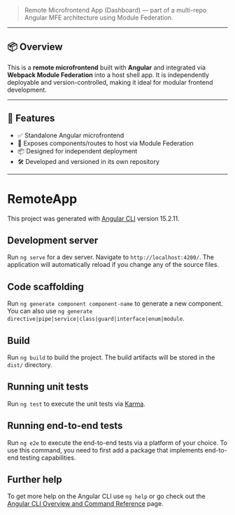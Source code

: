 > Remote Microfrontend App (Dashboard) — part of a multi-repo Angular MFE architecture using Module Federation.

---

## 📦 Overview

This is a **remote microfrontend** built with **Angular** and integrated via **Webpack Module Federation** into a host shell app. It is independently deployable and version-controlled, making it ideal for modular frontend development.

---

## 🚀 Features

- ✅ Standalone Angular microfrontend
- 🔌 Exposes components/routes to host via Module Federation
- 📦 Designed for independent deployment
- 🛠️ Developed and versioned in its own repository

---

# RemoteApp

This project was generated with [Angular CLI](https://github.com/angular/angular-cli) version 15.2.11.

## Development server

Run `ng serve` for a dev server. Navigate to `http://localhost:4200/`. The application will automatically reload if you change any of the source files.

## Code scaffolding

Run `ng generate component component-name` to generate a new component. You can also use `ng generate directive|pipe|service|class|guard|interface|enum|module`.

## Build

Run `ng build` to build the project. The build artifacts will be stored in the `dist/` directory.

## Running unit tests

Run `ng test` to execute the unit tests via [Karma](https://karma-runner.github.io).

## Running end-to-end tests

Run `ng e2e` to execute the end-to-end tests via a platform of your choice. To use this command, you need to first add a package that implements end-to-end testing capabilities.

## Further help

To get more help on the Angular CLI use `ng help` or go check out the [Angular CLI Overview and Command Reference](https://angular.io/cli) page.
